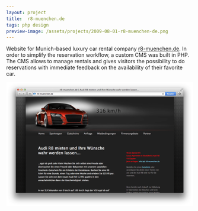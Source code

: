 ```yaml
---
layout: project
title:  r8-muenchen.de
tags: php design
preview-image: /assets/projects/2009-08-01-r8-muenchen-de.png
---
```


Website for Munich-based luxury car rental company [r8-muenchen.de](http://r8-muenchen.de). In order to simplify the reservation workflow, a custom CMS was built in PHP. The CMS allows to manage rentals and gives visitors the possibility to do reservations with immediate feedback on the availability of their favorite car.

![r8-muenchen.de screenshot](/assets/projects/2009-08-01-r8-muenchen-de.png)
